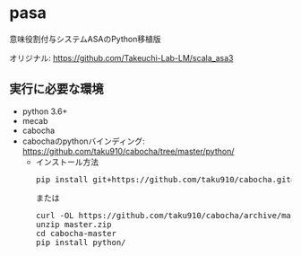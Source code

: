 # pasa
意味役割付与システムASAのPython移植版

オリジナル: https://github.com/Takeuchi-Lab-LM/scala_asa3


## 実行に必要な環境

- python 3.6+
- mecab
- cabocha
- cabochaのpythonバインディング: https://github.com/taku910/cabocha/tree/master/python/
  - インストール方法  
    <pre>
    pip install git+https://github.com/taku910/cabocha.git#subdirectory=python
    </pre>  
    または  
    <pre>
    curl -OL https://github.com/taku910/cabocha/archive/master.zip
    unzip master.zip  
    cd cabocha-master  
    pip install python/  
    </pre>
  

